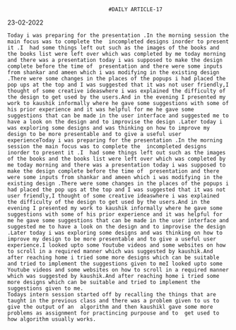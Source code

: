 									#DAILY ARTICLE-17


   23-02-2022



	Today i was preparing for the presentation .In the morning session the main focus was to complete the  incompleted designs inorder to present it .I  had some things left out such as the images of the books and the books list were left over which was completed by me today morning and there was a presentation today i was supposed to make the design complete before the time of  presentation and there were some inputs from shankar and ameen which i was modifying in the existing design .There were some changes in the places of the popups i had placed the pop ups at the top and I was suggested that it was not user friendly,I thought of some creative ideaswhere i was explained the difficulty of the design to get used by the users.And in the evening I presented my work to kaushik informally where he gave some suggestions with some of his prior experience and it was helpful for me he gave some suggestions that can be made in the user interface and suggested me to have a look on the design and to improvise the design .Later today i was exploring some designs and was thinking on how to improve my design to be more presentable and to give a useful user experienceToday i was preparing for the presentation .In the morning session the main focus was to complete the  incompleted designs inorder to present it .I  had some things left out such as the images of the books and the books list were left over which was completed by me today morning and there was a presentation today i was supposed to make the design complete before the time of  presentation and there were some inputs from shankar and ameen which i was modifying in the existing design .There were some changes in the places of the popups i had placed the pop ups at the top and I was suggested that it was not user friendly,I thought of some creative ideaswhere i was explained the difficulty of the design to get used by the users.And in the evening I presented my work to kaushik informally where he gave some suggestions with some of his prior experience and it was helpful for me he gave some suggestions that can be made in the user interface and suggested me to have a look on the design and to improvise the design .Later today i was exploring some designs and was thinking on how to improve my design to be more presentable and to give a useful user experience.I looked upto some Youtube videos and some websites on how to scroll in a required manner which was suggested by kaushik.And after reaching home i tried some more designs which can be suitable and tried to implement the suggestions given to meI looked upto some Youtube videos and some websites on how to scroll in a required manner which was suggested by kaushik.And after reaching home i tried some more designs which can be suitable and tried to implement the suggestions given to me.
	Todays intern session started off by recalling the things that are taught in the previous class and there was a problem given to us to give the output of an  algorithm and then kaushikl gave some more problems as assignment for practincing purpouse and to  get used to how algorithm usually works.  
